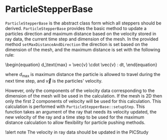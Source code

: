 # ParticleStepperBase

`ParticleStepperBase` is the abstract class form which all steppers should be derived. `ParticleStepperBase` provides the basic method to update a particles direction and maximum distance based on the velocity stored in ray data, the current time step and dimension of the mesh. In the provided method `setMaxDistanceAndDirection` the direction is set based on the dimension of the mesh, and the maximum distance is set with the following rule:

\begin{equation}
  d_\text{max} = \vec{v} \cdot \vec{v} \: dt,
\end{equation}

where $d_\text{max}$ is maximum distance the particle is allowed to travel during the next time step, and $\vec{v}$ is the particles' velocity.

However, only the components of the velocity data corresponding to the dimension of the mesh will be used in the calculation. If the mesh is 2D then only the first 2 components of velocity will be used for this calculation. This calculation is performed with `ParticleStepperBase::setupStep`. This function takes an argument of the ray that needs its velocity updated, the new velocity of the ray and a time step to be used for the maximum distance calculation to allow flexibility for particle pushing methods.

!alert note
The velocity in ray data should be updated in the PICStudy
